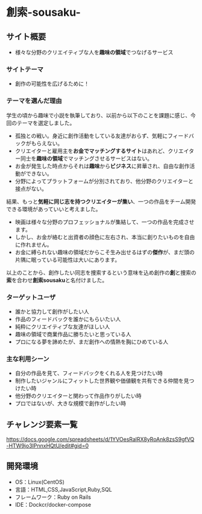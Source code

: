 # 創索-sousaku-

## サイト概要
- 様々な分野のクリエイティブな人を**趣味の領域**でつなげるサービス

### サイトテーマ
-  創作の可能性を広げるために！

### テーマを選んだ理由
学生の頃から趣味で小説を執筆しており、以前から以下のことを課題に感じ、今回のテーマを選定しました。

  - 孤独との戦い。身近に創作活動をしている友達がおらず、気軽にフィードバックがもらえない。
  - クリエイターと雇用主を**お金でマッチングするサイト**はあれど、クリエイター同士を**趣味の領域**でマッチングさせるサービスはない。
  - お金が発生した時点からそれは**趣味**から**ビジネス**に昇華され、自由な創作活動ができない。
  - 分野によってプラットフォームが分別されており、他分野のクリエイターと接点がない。

結果、もっと**気軽に同じ志を持つクリエイターが集い**、一つの作品をチーム開発できる環境があっていいと考えました。

  - 映画は様々な分野のプロフェッショナルが集結して、一つの作品を完成させます。
  - しかし、お金が絡むと出資者の顔色に左右され、本当に創りたいものを自由に作れません。
  - お金に縛られない趣味の領域だからこそ生み出せるはずの**傑作**が、まだ頭の片隅に眠っている可能性は大いにあります。

以上のことから、創作したい同志を捜索するという意味を込め創作の**創**と捜索の**索**を合わせ**創索sousaku**と名付けました。

### ターゲットユーザ
- 誰かと協力して創作がしたい人
- 作品のフィードバックを誰かにもらいたい人
- 純粋にクリエイティブな友達がほしい人
- 趣味の領域で商業作品に勝ちたいと思っている人
- プロになる夢を諦めたが、まだ創作への情熱を胸にひめている人

### 主な利用シーン
- 自分の作品を見て、フィードバックをくれる人を見つけたい時
- 制作したいジャンルにフィットした世界観や価値観を共有できる仲間を見つけたい時
- 他分野のクリエイターと関わって作品作りがしたい時
- プロではないが、大きな規模で創作がしたい時

## チャレンジ要素一覧
https://docs.google.com/spreadsheets/d/1YVOesRalRX8yRoAnk8zsS9gfVQ-HTW9jo3IPnnxHQtU/edit#gid=0

## 開発環境
- OS：Linux(CentOS)
- 言語：HTML,CSS,JavaScript,Ruby,SQL
- フレームワーク：Ruby on Rails
- IDE：Dockcr/docker-compose